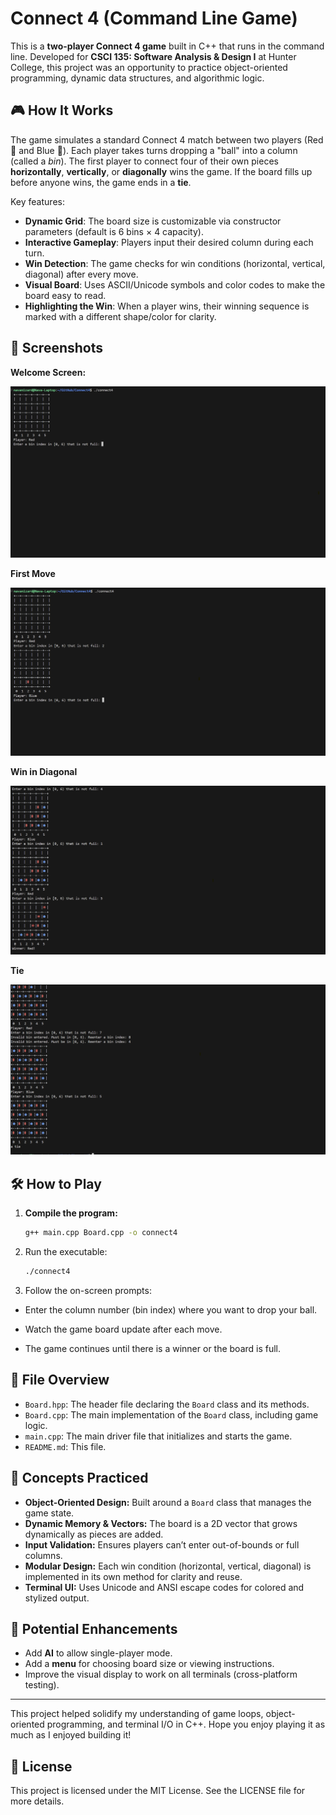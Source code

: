 # Connect 4 (Command Line Game)

This is a **two-player Connect 4 game** built in C++ that runs in the command line. Developed for **CSCI 135: Software Analysis & Design I** at Hunter College, this project was an opportunity to practice object-oriented programming, dynamic data structures, and algorithmic logic.

## 🎮 How It Works

The game simulates a standard Connect 4 match between two players (Red 🔴 and Blue 🔷). Each player takes turns dropping a "ball" into a column (called a *bin*). The first player to connect four of their own pieces **horizontally**, **vertically**, or **diagonally** wins the game. If the board fills up before anyone wins, the game ends in a **tie**.

Key features:

- **Dynamic Grid**: The board size is customizable via constructor parameters (default is 6 bins × 4 capacity).
- **Interactive Gameplay**: Players input their desired column during each turn.
- **Win Detection**: The game checks for win conditions (horizontal, vertical, diagonal) after every move.
- **Visual Board**: Uses ASCII/Unicode symbols and color codes to make the board easy to read.
- **Highlighting the Win**: When a player wins, their winning sequence is marked with a different shape/color for clarity.

## 📸 Screenshots
**Welcome Screen:**

![Welcome Screen](Screenshots/WelcomeScreen.png)

**First Move**

![First Move](Screenshots/FirstMove.png)

**Win in Diagonal**

![Win in Horizontal](Screenshots/winInDiagonal.png)

**Tie**

![Tie](Screenshots/Tie.png)

## 🛠️ How to Play

1. **Compile the program:**
   ```bash
   g++ main.cpp Board.cpp -o connect4
   ```
2. Run the executable:
    ```bash
    ./connect4
    ```
3. Follow the on-screen prompts:

  - Enter the column number (bin index) where you want to drop your ball.
  
  - Watch the game board update after each move.
  
  - The game continues until there is a winner or the board is full.

## 📂 File Overview
- `Board.hpp`: The header file declaring the `Board` class and its methods.
- `Board.cpp`: The main implementation of the `Board` class, including game logic.
- `main.cpp`: The main driver file that initializes and starts the game.
- `README.md`: This file.

## 🧩 Concepts Practiced

- **Object-Oriented Design:** Built around a `Board` class that manages the game state.
- **Dynamic Memory & Vectors:** The board is a 2D vector that grows dynamically as pieces are added.
- **Input Validation:** Ensures players can’t enter out-of-bounds or full columns.
- **Modular Design:** Each win condition (horizontal, vertical, diagonal) is implemented in its own method for clarity and reuse.
- **Terminal UI:** Uses Unicode and ANSI escape codes for colored and stylized output.

## 🚀 Potential Enhancements

- Add **AI** to allow single-player mode.
- Add a **menu** for choosing board size or viewing instructions.
- Improve the visual display to work on all terminals (cross-platform testing).
---

This project helped solidify my understanding of game loops, object-oriented programming, and terminal I/O in C++. Hope you enjoy playing it as much as I enjoyed building it!

## 🔐 License

This project is licensed under the MIT License. See the LICENSE file for more details.

